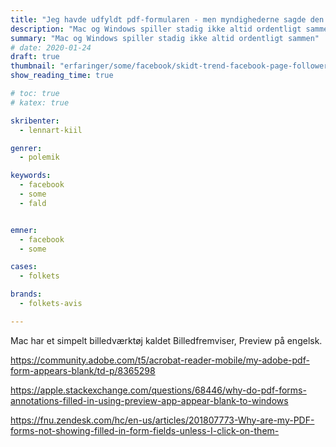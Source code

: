 ```yaml
---
title: "Jeg havde udfyldt pdf-formularen - men myndighederne sagde den var tom"
description: "Mac og Windows spiller stadig ikke altid ordentligt sammen"
summary: "Mac og Windows spiller stadig ikke altid ordentligt sammen"
# date: 2020-01-24
draft: true
thumbnail: "erfaringer/some/facebook/skidt-trend-facebook-page-followers.png"
show_reading_time: true

# toc: true
# katex: true

skribenter:
  - lennart-kiil

genrer:
  - polemik

keywords:
  - facebook
  - some
  - fald


emner:
  - facebook
  - some

cases:
  - folkets

brands:
  - folkets-avis

---
```


Mac har et simpelt billedværktøj kaldet Billedfremviser, Preview på engelsk.

https://community.adobe.com/t5/acrobat-reader-mobile/my-adobe-pdf-form-appears-blank/td-p/8365298

https://apple.stackexchange.com/questions/68446/why-do-pdf-forms-annotations-filled-in-using-preview-app-appear-blank-to-windows

https://fnu.zendesk.com/hc/en-us/articles/201807773-Why-are-my-PDF-forms-not-showing-filled-in-form-fields-unless-I-click-on-them-
